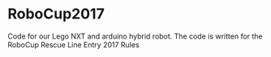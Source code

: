 # RoboCup2017
Code for our Lego NXT and arduino hybrid robot. The code is written for the RoboCup Rescue Line Entry 2017 Rules
